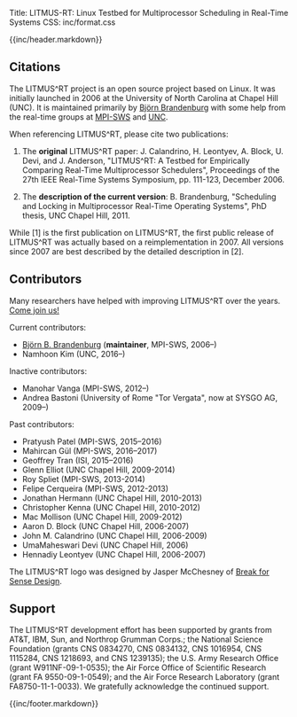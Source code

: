 Title:  LITMUS-RT: Linux Testbed for Multiprocessor Scheduling in Real-Time Systems
CSS:    inc/format.css


{{inc/header.markdown}}


## Citations

The LITMUS^RT project is an open source project based on
Linux. It was initially launched in 2006 at the University of North Carolina at Chapel Hill (UNC).
It is maintained primarily by [Björn Brandenburg](http://www.mpi-sws.org/~bbb) with some help from
the real-time groups at <a
href="http://http://rts.mpi-sws.org">MPI-SWS</a> and <a
href="http://www.cs.unc.edu/rt">UNC</a>.


When referencing LITMUS^RT, please cite two publications:

1. The **original** LITMUS^RT paper: J. Calandrino, H. Leontyev, A. Block, U. Devi, and J. Anderson, "LITMUS^RT: A Testbed for Empirically Comparing Real-Time Multiprocessor Schedulers", Proceedings of the 27th IEEE Real-Time Systems Symposium, pp. 111-123, December 2006.

2. The **description of the current version**: B. Brandenburg, "Scheduling and Locking in Multiprocessor Real-Time Operating Systems", PhD thesis, UNC Chapel Hill, 2011.

While [1] is the first publication on LITMUS^RT, the first public release of LITMUS^RT was actually based on a reimplementation in 2007. All versions since 2007 are best described by the detailed description in [2].


## Contributors

Many researchers have helped with improving LITMUS^RT over the years. <a href="https://wiki.litmus-rt.org/litmus/Mailinglist">Come join us!</a>

Current contributors:

- <a href="http://www.mpi-sws.org/~bbb">Björn B. Brandenburg</a> (**maintainer**, MPI-SWS, 2006–)
- Namhoon Kim (UNC, 2016–)

Inactive contributors:

- Manohar Vanga (MPI-SWS, 2012–)
- Andrea Bastoni (University of Rome "Tor Vergata", now at SYSGO AG, 2009–)

Past contributors:

- Pratyush Patel (MPI-SWS, 2015–2016)
- Mahircan Gül (MPI-SWS, 2016–2017)
- Geoffrey Tran (ISI, 2015–2016)
- Glenn Elliot (UNC Chapel Hill, 2009-2014)
- Roy Spliet (MPI-SWS, 2013-2014)
- Felipe Cerqueira (MPI-SWS, 2012-2013)
- Jonathan  Hermann (UNC Chapel Hill, 2010-2013)
- Christopher Kenna (UNC Chapel Hill, 2010-2012)
- Mac Mollison (UNC Chapel Hill, 2009-2012)
- Aaron D. Block (UNC Chapel Hill, 2006-2007)
- John M. Calandrino (UNC Chapel Hill, 2006-2009)
- UmaMaheswari Devi (UNC Chapel Hill, 2006)
- Hennadiy Leontyev (UNC Chapel Hill, 2006-2007)

The LITMUS^RT logo was designed by Jasper McChesney of <a href="http://www.breakforsense.net/">Break for Sense Design</a>.


## Support

The LITMUS^RT development effort has been supported by grants from AT&T, IBM, Sun, and Northrop Grumman Corps.; the National Science Foundation (grants CNS 0834270, CNS 0834132, CNS 1016954, CNS 1115284, CNS 1218693, and CNS 1239135); the U.S. Army Research Office (grant W911NF-09-1-0535);  the Air Force Office of Scientific Research (grant FA 9550-09-1-0549); and the  Air Force Research Laboratory (grant FA8750-11-1-0033). We gratefully acknowledge the continued support.

{{inc/footer.markdown}}

